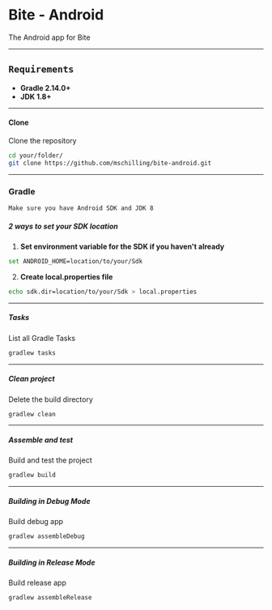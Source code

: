# Bite - Android

The Android app for Bite

-----

## `Requirements`

- **Gradle 2.14.0+**
- **JDK 1.8+**

------

#### Clone
Clone the repository

```sh
cd your/folder/
git clone https://github.com/mschilling/bite-android.git
```

-----

### Gradle

`Make sure you have Android SDK and JDK 8`

##### 2 ways to set your SDK location

1. **Set environment variable for the SDK if you haven't already**

```sh
set ANDROID_HOME=location/to/your/Sdk
```

2. **Create local.properties file**

```sh
echo sdk.dir=location/to/your/Sdk > local.properties
```

-----

##### Tasks
List all Gradle Tasks

```sh
gradlew tasks
```

-----

##### Clean project
Delete the build directory

```sh
gradlew clean
```

-----


##### Assemble and test
Build and test the project

```sh
gradlew build
```

-----


##### Building in Debug Mode
Build debug app

```sh
gradlew assembleDebug
```

-----


##### Building in Release Mode
Build release app

```sh
gradlew assembleRelease
```